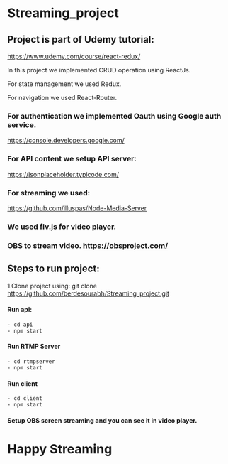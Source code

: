 # **Streaming_project**

## Project is part of Udemy tutorial:
https://www.udemy.com/course/react-redux/

In this project we implemented CRUD operation using ReactJs.

For state management we used Redux.

For navigation we used React-Router.


### For authentication we implemented Oauth using Google auth service.
https://console.developers.google.com/

### For API content we setup API server:
https://jsonplaceholder.typicode.com/

### For streaming we used:
https://github.com/illuspas/Node-Media-Server

### We used flv.js for video player.

### OBS to stream video. https://obsproject.com/

## Steps to run project:

  1.Clone project using: git clone https://github.com/berdesourabh/Streaming_project.git
  
  #### Run api:
    - cd api
    - npm start
  
  #### Run RTMP Server
    - cd rtmpserver
    - npm start
    
  #### Run client
    - cd client
    - npm start
    
  #### Setup OBS screen streaming and you can see it in video player.
  
  # Happy Streaming
